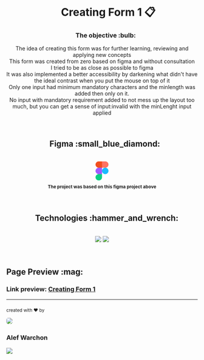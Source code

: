## <h1 align="center">&nbsp;&nbsp;&nbsp;&nbsp;&nbsp;Creating Form 1 :clipboard:</h1>

<h3 align="center">&nbsp;&nbsp;&nbsp;&nbsp;&nbsp;The objective :bulb:</h3>

<p align="center">
The idea of creating this form was for further learning, reviewing and applying new concepts
<br/>
This form was created from zero based on figma and without consultation
<br/>
I tried to be as close as possible to figma
<br/>
It was also implemented a better accessibility by darkening what didn't have the ideal contrast when you put the mouse on top of it
<br/>
Only one input had minimum mandatory characters and the minlength was added then only on it.
<br/>
No input with mandatory requirement added to not mess up the layout too much, but you can get a sense of input:invalid with the minLenght input applied
</p>

<br/>

<div align="center">
<h2>&nbsp;&nbsp;&nbsp;Figma :small_blue_diamond:</h2>
<br/>
<a href="https://www.figma.com/file/ZWtnunlEPuvPRkWtpILSrh/Stage-03---Formul%C3%A1rio-intermedi%C3%A1rio-(Copy)"> <img height="50em" src="./assets/figmaicon.png" />
</a>
<br/>
<sub><b>The project was based on this figma project above</b></sub>
</div>

<br/>
<br/>

<div align="center">
<h2>&nbsp;&nbsp;&nbsp;&nbsp;&nbsp;Technologies :hammer_and_wrench:</h2>
<br/>
<img height="70em" src="https://cdn.jsdelivr.net/gh/devicons/devicon/icons/html5/html5-original.svg" />
<img height="70em" src="https://cdn.jsdelivr.net/gh/devicons/devicon/icons/css3/css3-original.svg" />
</div>

<br/>
<br/>

<div>
<h2>Page Preview :mag:</h2>
<h3>Link preview: <a href="https://alefwarchon.github.io/Creating-Form-01/">Creating Form 1<a/></h3>
</div>


<hr/>

<sub>created with ♥ by</sub>
    
<img style="border-radius: 30%;" src="https://avatars.githubusercontent.com/u/109194445?s=96&v=4" width="75px;" />
<h3>Alef Warchon</h3>
<a href="https://www.linkedin.com/in/alef-warchon-400571245/" target="_blank"><img 
src="https://img.shields.io/badge/-LinkedIn-%230077B5?style=for-the-badge&logo=linkedin&logoColor=white" target="_blank" />
</a>
